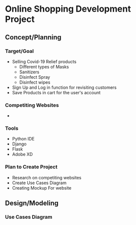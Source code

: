 # Online Shopping Development Project

## Concept/Planning
### Target/Goal
- Selling Covid-19 Relief products
  - Different types of Masks
  - Sanitizers
  - Disinfect Spray
  - Disinfect wipes
- Sign Up and Log in function for revisiting customers
- Save Products in cart for the user's account 
### Competiting Websites 
- 
### Tools
- Python IDE
- Django
- Flask
- Adobe XD
### Plan to Create Project
- Research on competiting websites
- Create Use Cases Diagram
- Creating Mockup For website
  
## Design/Modeling

### Use Cases Diagram

